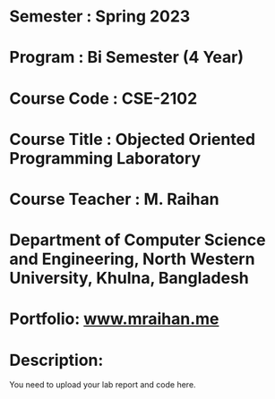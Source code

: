 # Semester : Spring 2023

# Program : Bi Semester (4 Year)

# Course Code : CSE-2102

# Course Title : Objected Oriented Programming Laboratory 

# Course Teacher : M. Raihan

# Department of Computer Science and Engineering, North Western University, Khulna, Bangladesh

# Portfolio: www.mraihan.me

# Description:

You need to upload your lab report and code here.
